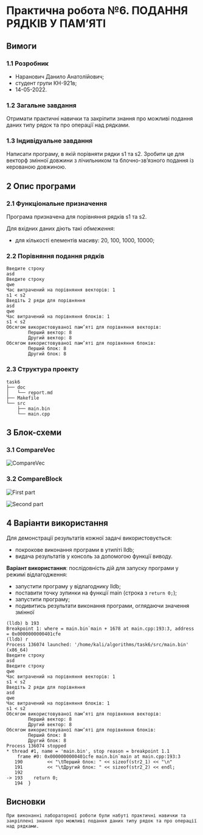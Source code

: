 # Практична робота №6. ПОДАННЯ РЯДКІВ У ПАМ’ЯТІ

## Вимоги

### 1.1 Розробник

* Наранович Данило Анатолійович;
* студент групи КН-921в;
* 14-05-2022.

### 1.2 Загальне завдання

Отримати практичні навички та закріпити знання про можливі подання даних типу рядок та про операції над рядками.

### 1.3 Індивідуальне завдання

Написати програму, в якій порівняти рядки s1 та s2. Зробити це для векторф змінної довжини з лічильником та блочно-зв’язного подання із керованою довжиною.

## 2 Опис програми

### 2.1 Функціональне призначення

Програма призначена для порівняння рядків s1 та s2.

Для вхідних даних діють такі *обмеження*:
 - для кількості елементів масиву: 20, 100, 1000, 10000;

### 2.2 Порівняння подання рядків

```
Введите строку
asd
Введите строку
qwe
Час витрачений на порівняння векторів: 1
s1 < s2
Введіть 2 ряди для порівняння
asd
qwe
Час витрачений на порівняння блоків: 1
s1 < s2
Обсягом використовуваної пам’яті для порівняння векторів:
        Перший вектор: 8
        Другий вектор: 8
Обсягом використовуваної пам’яті для порівняння блоків:
        Перший блок: 8
        Другий блок: 8
```

### 2.3 Структура проекту

```
task6
├── doc
│   └── report.md
├── Makefile
└── src
    ├── main.bin
    └── main.cpp
```

## 3 Блок-схеми

### 3.1 CompareVec

![CompareVec](/assets/1.png)

### 3.2 CompareBlock

![First part](/assets/2.png)

![Second part](/assets/3.png)

## 4 Варіанти використання

Для демонстрації результатів кожної задачі використовується:

- покрокове виконання програми в утиліті lldb;
- видача результатів у консоль за допомогою функції виводу.

**Варіант використання**: послідовність дій для запуску програми у режимі відлагодження:
- запустити програму у відлагоднику lldb;
- поставити точку зупинки на функції main (строка з `return 0;`);
- запустити програму;
- подивитись результати виконання програми, оглядаючи значення змінної

```
(lldb) b 193
Breakpoint 1: where = main.bin`main + 1678 at main.cpp:193:3, address = 0x0000000000401cfe
(lldb) r
Process 136074 launched: '/home/kali/algorithms/task6/src/main.bin' (x86_64)
Введите строку
asd
Введите строку
qwe
Час витрачений на порівняння векторів: 1
s1 < s2
Введіть 2 ряди для порівняння
asd
qwe
Час витрачений на порівняння блоків: 1
s1 < s2
Обсягом використовуваної пам’яті для порівняння векторів:
        Перший вектор: 8
        Другий вектор: 8
Обсягом використовуваної пам’яті для порівняння блоків:
        Перший блок: 8
        Другий блок: 8
Process 136074 stopped
* thread #1, name = 'main.bin', stop reason = breakpoint 1.1
    frame #0: 0x0000000000401cfe main.bin`main at main.cpp:193:3
   190         << "\tПерший блок: " << sizeof(str2_1) << "\n"
   191         << "\tДругий блок: " << sizeof(str2_2) << endl;
   192 
-> 193    return 0;
   194  }
```

## Висновки
	При виконанні лабораторної роботи були набуті практичні навички та закріплені знання про можливі подання даних типу рядок та про операції над рядками.